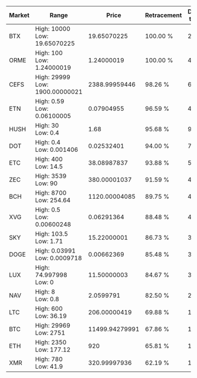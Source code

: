 | Market | Range | Price| Retracement | Doubles to 50% |
| --- | --- | --- | --- | --- |
| BTX | High: 10000<br />Low: 19.65070225 | 19.65070225 | 100.00 % | 254.94 |
| ORME | High: 100<br />Low: 1.24000019 | 1.24000019 | 100.00 % | 40.82 |
| CEFS | High: 29999<br />Low: 1900.00000021 | 2388.99959446 | 98.26 % | 6.68 |
| ETN | High: 0.59<br />Low: 0.06100005 | 0.07904955 | 96.59 % | 4.12 |
| HUSH | High: 30<br />Low: 0.4 | 1.68 | 95.68 % | 9.05 |
| DOT | High: 0.4<br />Low: 0.001406 | 0.02532401 | 94.00 % | 7.93 |
| ETC | High: 400<br />Low: 14.5 | 38.08987837 | 93.88 % | 5.44 |
| ZEC | High: 3539<br />Low: 90 | 380.00001037 | 91.59 % | 4.77 |
| BCH | High: 8700<br />Low: 254.64 | 1120.00004085 | 89.75 % | 4.00 |
| XVG | High: 0.5<br />Low: 0.00600248 | 0.06291364 | 88.48 % | 4.02 |
| SKY | High: 103.5<br />Low: 1.71 | 15.22000001 | 86.73 % | 3.46 |
| DOGE | High: 0.03991<br />Low: 0.0009718 | 0.00662369 | 85.48 % | 3.09 |
| LUX | High: 74.997998<br />Low: 0 | 11.50000003 | 84.67 % | 3.26 |
| NAV | High: 8<br />Low: 0.8 | 2.0599791 | 82.50 % | 2.14 |
| LTC | High: 600<br />Low: 36.19 | 206.00000419 | 69.88 % | 1.54 |
| BTC | High: 29969<br />Low: 2751 | 11499.94279991 | 67.86 % | 1.42 |
| ETH | High: 2350<br />Low: 177.12 | 920 | 65.81 % | 1.37 |
| XMR | High: 780<br />Low: 41.9 | 320.99997936 | 62.19 % | 1.28 |
